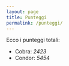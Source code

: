 ```yaml
---
layout: page
title: Punteggi
permalink: /punteggi/
---
```


Ecco i punteggi totali:
- Cobra: *2423*
- Condor: *5454*